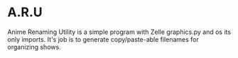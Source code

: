 # A.R.U
Anime Renaming Utility is a simple program with Zelle graphics.py and os its only imports. It's job is to generate copy/paste-able filenames for organizing shows.
